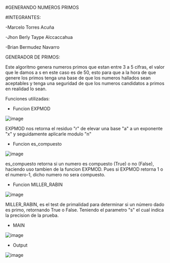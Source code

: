 #GENERANDO NUMEROS PRIMOS

#INTEGRANTES:

-Marcelo Torres Acuña

-Jhon Berly Taype Alccaccahua

-Brian Bermudez Navarro

GENERADOR DE PRIMOS:

Este algoritmo genera numeros primos que estan entre 3 a 5 cifras, el valor que le damos a s en este caso es de 50, esto para que a la hora de que genere los primos tenga una base de que los numeros hallados sean aceptables y tenga una seguridad de que los numeros candidatos a primos en realidad lo sean.

Funciones utilizadas:

- Funcion EXPMOD

![image](https://user-images.githubusercontent.com/90937895/171772814-ee3eb34b-74dc-4e84-8601-ee4861836e0a.png)

EXPMOD nos retorna el residuo "r" de elevar una base "a" a un exponente "x" y seguidamente aplicarle modulo "n"

- Funcion es_compuesto

![image](https://user-images.githubusercontent.com/90937895/171772852-2e1a27a5-75bb-48a3-93e9-876cc01fc9b9.png)

es_compuesto retorna si un numero es compuesto (True) o no (False), haciendo uso tambien de la funcion EXPMOD. Pues si EXPMOD retorna 1 o el numero-1, dicho numero no sera compuesto.

- Funcion MILLER_RABIN

![image](https://user-images.githubusercontent.com/90937895/171772896-e7c47f6d-f146-4da4-b927-5456c4e3390d.png)

MILLER_RABIN, es el test de primalidad para determinar si un número dado es primo, retornando True o False. Teniendo el parametro "s" el cual indica la precision de la prueba.

- MAIN

![image](https://user-images.githubusercontent.com/90937895/171783371-f83a1f2b-2ea8-4c76-8425-0e4cc59af6a6.png)

- Output

![image](https://user-images.githubusercontent.com/101947482/171771179-5641c5da-4af9-4a1b-98ce-4a820ae7d66a.png)
